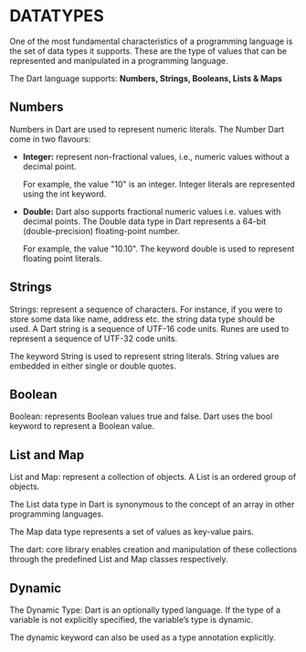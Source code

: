# DATATYPES
One of the most fundamental characteristics of a programming language is the set of data types it supports. These are 
the type of values that can be represented and manipulated in a programming language.

The Dart language supports: **Numbers, Strings, Booleans, Lists & Maps**

## Numbers
Numbers in Dart are used to represent numeric literals. The Number Dart come in two flavours:
* **Integer:** represent non-fractional values, i.e., numeric values without a decimal point.
    
    For example, the value "10" is an integer. Integer literals are represented using the int keyword.
* **Double:** Dart also supports fractional numeric values i.e. values with decimal points. The Double data type in Dart 
represents a 64-bit (double-precision) floating-point number.
    
    For example, the value "10.10". The keyword double is used to represent floating point literals.

## Strings
Strings: represent a sequence of characters. For instance, if you were to store some data like name, address etc. the 
string data type should be used. A Dart string is a sequence of UTF-16 code units. Runes are used to represent a 
sequence of UTF-32 code units.

The keyword String is used to represent string literals. String values are embedded in either single or double quotes.

## Boolean
Boolean: represents Boolean values true and false. Dart uses the bool keyword to represent a Boolean value.

## List and Map
List and Map: represent a collection of objects. A List is an ordered group of objects.

The List data type in Dart is synonymous to the concept of an array in other programming languages.

The Map data type represents a set of values as key-value pairs.

The dart: core library enables creation and manipulation of these collections through the predefined List and Map 
classes respectively.

## Dynamic 
The Dynamic Type: Dart is an optionally typed language. If the type of a variable is not explicitly specified, the 
variable’s type is dynamic.

The dynamic keyword can also be used as a type annotation explicitly.